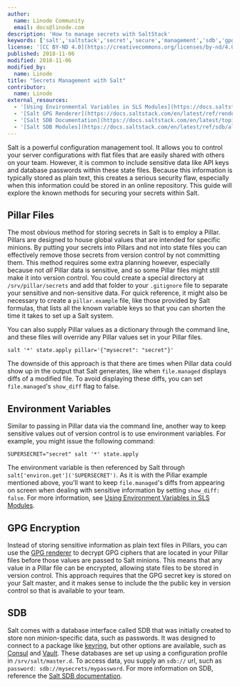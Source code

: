 ```yaml
---
author:
  name: Linode Community
  email: docs@linode.com
description: 'How to manage secrets with SaltStack'
keywords: ['salt','saltstack','secret','secure','management','sdb','gpg','vault']
license: '[CC BY-ND 4.0](https://creativecommons.org/licenses/by-nd/4.0)'
published: 2018-11-06
modified: 2018-11-06
modified_by:
  name: Linode
title: "Secrets Management with Salt"
contributor:
  name: Linode
external_resources:
  - '[Using Environmental Variables in SLS Modules](https://docs.saltstack.com/en/latest/topics/tutorials/states_pt3.html#using-environment-variables-in-sls-modules)'
  - '[Salt GPG Renderer](https://docs.saltstack.com/en/latest/ref/renderers/all/salt.renderers.gpg.html)'
  - '[Salt SDB Documentation](https://docs.saltstack.com/en/latest/topics/sdb/)'
  - '[Salt SDB Modules](https://docs.saltstack.com/en/latest/ref/sdb/all/index.html)'
---
```


Salt is a powerful configuration management tool. It allows you to control your server configurations with flat files that are easily shared with others on your team. However, it is common to include sensitive data like API keys and database passwords within these state files. Because this information is typically stored as plain text, this creates a serious security flaw, especially when this information could be stored in an online repository. This guide will explore the known methods for securing your secrets within Salt.

## Pillar Files

The most obvious method for storing secrets in Salt is to employ a Pillar. Pillars are designed to house global values that are intended for specific minions. By putting your secrets into Pillars and not into state files you can effectively remove those secrets from version control by not committing them. This method requires some extra planning however, especially because not *all* Pillar data is sensitive, and so some Pillar files might still make it into version control. You could create a special directory at `/srv/pillar/secrets` and add that folder to your `.gitignore` file to separate your sensitive and non-sensitive data. For quick reference, it might also be necessary to create a `pillar.example` file, like those provided by Salt formulas, that lists all the known variable keys so that you can shorten the time it takes to set up a Salt system.

You can also supply Pillar values as a dictionary through the command line, and these files will override any Pillar values set in your Pillar files.

    salt '*' state.apply pillar='{"mysecret": "secret"}'

The downside of this approach is that there are times when Pillar data could show up in the output that Salt generates, like when `file.managed` displays diffs of a modified file. To avoid displaying these diffs, you can set `file.managed`'s `show_diff` flag to false.

## Environment Variables

Similar to passing in Pillar data via the command line, another way to keep sensitive values out of version control is to use environment variables. For example, you might issue the following command:

    SUPERSECRET="secret" salt '*' state.apply

The environment variable is then referenced by Salt through `salt['environ.get']('SUPERSECRET')`. As it is with the Pillar example mentioned above, you'll want to keep `file.managed`'s diffs from appearing on screen when dealing with sensitive information by setting `show_diff: false`. For more information, see [Using Environment Variables in SLS Modules](https://docs.saltstack.com/en/latest/topics/tutorials/states_pt3.html#using-environment-variables-in-sls-modules).

## GPG Encryption

Instead of storing sensitive information as plain text files in Pillars, you can use the [GPG renderer](https://docs.saltstack.com/en/latest/ref/renderers/all/salt.renderers.gpg.html) to decrypt GPG ciphers that are located in your Pillar files before those values are passed to Salt minions. This means that any value in a Pillar file can be encrypted, allowing state files to be stored in version control. This approach requires that the GPG secret key is stored on your Salt master, and it makes sense to include the the public key in version control so that is available to your team.

## SDB

Salt comes with a database interface called SDB that was initially created to store non minion-specific data, such as passwords. It was designed to connect to a package like [keyring](https://docs.saltstack.com/en/latest/ref/sdb/all/salt.sdb.keyring_db.html), but other options are available, such as [Consul](https://docs.saltstack.com/en/latest/ref/sdb/all/salt.sdb.consul.html) and [Vault](https://docs.saltstack.com/en/latest/ref/sdb/all/salt.sdb.vault.html#module-salt.sdb.vault). These databases are set up using a configuration profile in `/srv/salt/master.d`. To access data, you supply an `sdb://` url, such as `password: sdb://mysecrets/mypassword`. For more information on SDB, reference the [Salt SDB documentation](https://docs.saltstack.com/en/latest/topics/sdb/).

